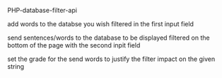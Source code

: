 PHP-database-filter-api

add words to the databse you wish filtered in the first input field

send sentences/words to the database to be displayed filtered on the bottom of the page with the second inpit field

set the grade for the send words to justify the filter impact on the given string

